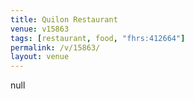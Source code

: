 ```yaml
---
title: Quilon Restaurant
venue: v15863
tags: [restaurant, food, "fhrs:412664"]
permalink: /v/15863/
layout: venue
---
```

null